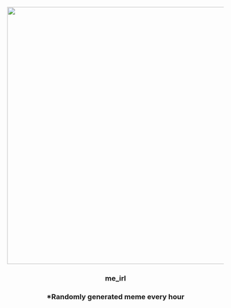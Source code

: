 <p align="center">
        <img src="https://i.redd.it/7ch885nec2u81.jpg" width="600" height="600">
        </p>
        <h3 align="center">me_irl</h3>
        <h3 align="center">*Randomly generated meme every hour</h3>
    